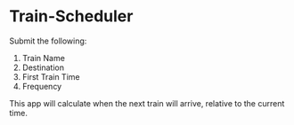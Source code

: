 # Train-Scheduler
Submit the following:
1. Train Name
2. Destination
3. First Train Time
4. Frequency

This app will calculate when the next train will arrive, relative to the current time.


